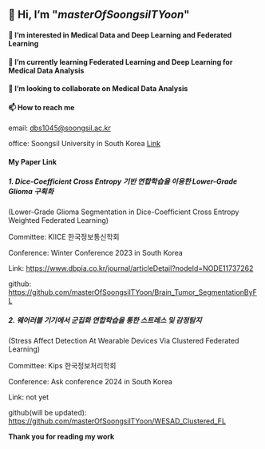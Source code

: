 ## 👋 Hi, I’m "_masterOfSoongsilTYoon_"
#### 👀 I’m interested in Medical Data and Deep Learning and Federated Learning
#### 🌱 I’m currently learning Federated Learning and Deep Learning for Medical Data Analysis
#### 💞️ I’m looking to collaborate on Medical Data Analysis
#### 📫 How to reach me 
email: dbs1045@soongsil.ac.kr

office: Soongsil University in South Korea
[Link](https://dilab.ssu.ac.kr/)

#### My Paper Link
##### 1. Dice-Coefficient Cross Entropy 기반 연합학습을 이용한 Lower-Grade Glioma 구획화
(Lower-Grade Glioma Segmentation in Dice-Coefficient Cross Entropy Weighted Federated Learning)

Committee: KIICE 한국정보통신학회

Conference: Winter Conference 2023 in South Korea

Link: https://www.dbpia.co.kr/journal/articleDetail?nodeId=NODE11737262

github: https://github.com/masterOfSoongsilTYoon/Brain_Tumor_SegmentationByFL

##### 2. 웨어러블 기기에서 군집화 연합학습을 통한 스트레스 및 감정탐지
(Stress Affect Detection At Wearable Devices Via Clustered Federated Learning)

Committee: Kips 한국정보처리학회

Conference: Ask conference 2024 in South Korea

Link: not yet

github(will be updated): https://github.com/masterOfSoongsilTYoon/WESAD_Clustered_FL

__Thank you for reading my work__

<!---
masterOfSoongsilTYoon/masterOfSoongsilTYoon is a ✨ special ✨ repository because its `README.md` (this file) appears on your GitHub profile.
You can click the Preview link to take a look at your changes.
--->

